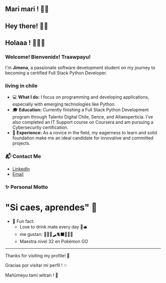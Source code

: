##                                                                                 Mari mari ! 🙌🏽

##                                                                                 Hey there!  👋🏽

##                                                                                 Holaaa !    🙋🏽‍♀️

### Welcome! Bienvenidx! Traawpayu!

I'm **Jimena**, a passionate software development student on my journey to becoming a certified Full Stack Python Developer.

### living in chile

- 💻 **What I do:** I focus on programming and developing applications, especially with emerging technologies like Python.
- 🎓 **Education:** Currently finishing a Full Stack Python Development program through Talento Digital Chile, Sence, and Altaexperticia. I’ve also completed an IT Support course on Coursera and am pursuing a Cybersecurity certification.
- 🌱 **Experience:** As a novice in the field, my eagerness to learn and solid foundation make me an ideal candidate for innovative and committed projects.

### 📬 Contact Me

- [LinkedIn](https://www.linkedin.com/in/jimenatraipe/)
- [Email](jimenatraipe@outlook.com)



### ✨ Personal Motto

# "Si caes, aprendes" 🌟

- 👻 Fun fact:
    * Love to drink mate every day 🧉🫖
    * me gustan: 🚴🏽‍♀🛹🐈‍⬛🧘🏽‍♀️
    * Maestra nivel 32 en Pokémon GO
     

---

Thanks for visiting my profile! 🪻

Gracias por visitar mi perfil ! ✨

Mañümeyu tami witran ! 🌻
